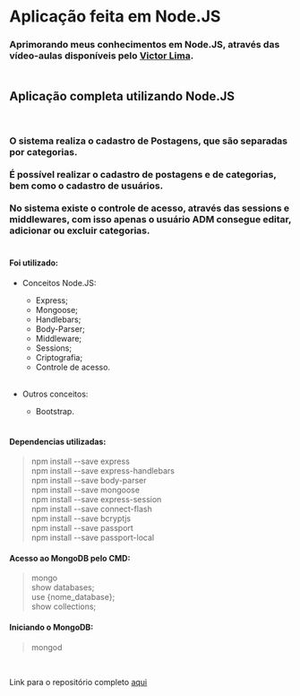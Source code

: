# Aplicação feita em Node.JS

### Aprimorando meus conhecimentos em Node.JS, através das vídeo-aulas disponíveis pelo [Victor Lima](https://www.youtube.com/watch?v=LLqq6FemMNQ&list=PLJ_KhUnlXUPtbtLwaxxUxHqvcNQndmI4B&index=2&ab_channel=VictorLima-GuiadoProgramador). <br><br>

## Aplicação completa utilizando Node.JS
<br> 

### O sistema realiza o cadastro de Postagens, que são separadas por categorias. <br><br> É possível realizar o cadastro de postagens e de categorias, bem como o cadastro de usuários. <br><br> No sistema existe o controle de acesso, através das sessions e middlewares, com isso apenas o usuário ADM consegue editar, adicionar ou excluir categorias.<br><br>

#### Foi utilizado:
* Conceitos Node.JS:
    * Express;
    * Mongoose;
    * Handlebars;
    * Body-Parser;
    * Middleware;
    * Sessions;
    * Criptografia;
    * Controle de acesso.<br><br>

* Outros conceitos:
    * Bootstrap.<br><br>

#### Dependencias utilizadas: <br>
> npm install --save express<br>
> npm install --save express-handlebars<br>
> npm install --save body-parser<br>
> npm install --save mongoose<br>
> npm install --save express-session<br>
> npm install --save connect-flash<br>
> npm install --save bcryptjs<br>
> npm install --save passport<br>
> npm install --save passport-local<br>

#### Acesso ao MongoDB pelo CMD: <br>
> mongo <br>
> show databases; <br>
> use {nome_database}; <br>
> show collections; <br>

#### Iniciando o MongoDB: <br>
> mongod

<br>

Link para o repositório completo [aqui](https://github.com/bragabriel/NodeJS/tree/main/Curso-NodeJS)
